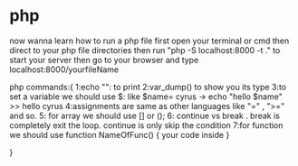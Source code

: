 # php

now wanna learn how to run a php file 
first open your terminal or cmd then direct to your php file directories
then run "php -S localhost:8000 -t ." to start your server
then go to your browser and type localhost:8000/yourfileName 

php commands:{
    1:echo "": to print
    2:var_dump() to show you its type
    3:to set a variable we should use $: like $name= cyrus  -> echo "hello $name" >> hello cyrus
    4:assignments are same as other languages like "=" , ">=" and so. 
    5: for array we should use [] or ();
    6: continue vs break . break is completely exit the loop. continue is only skip the condition
    7:for function we should use function NameOfFunc() { your code inside }
    

}
